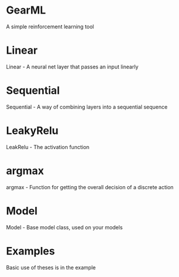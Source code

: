 # GearML
A simple reinforcement learning tool

# Linear
Linear - A neural net layer that passes an input linearly

# Sequential
Sequential - A way of combining layers into a sequential sequence

# LeakyRelu
LeakRelu - The activation function

# argmax
argmax - Function for getting the overall decision of a discrete action

# Model
Model - Base model class, used on your models

# Examples
Basic use of theses is in the example
